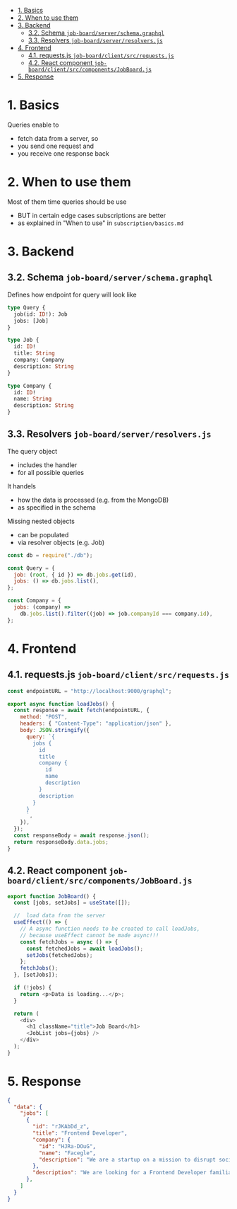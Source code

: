 - [1. Basics](#1-basics)
- [2. When to use them](#2-when-to-use-them)
- [3. Backend](#3-backend)
  - [3.2. Schema `job-board/server/schema.graphql`](#32-schema-job-boardserverschemagraphql)
  - [3.3. Resolvers `job-board/server/resolvers.js`](#33-resolvers-job-boardserverresolversjs)
- [4. Frontend](#4-frontend)
  - [4.1. requests.js `job-board/client/src/requests.js`](#41-requestsjs-job-boardclientsrcrequestsjs)
  - [4.2. React component `job-board/client/src/components/JobBoard.js`](#42-react-component-job-boardclientsrccomponentsjobboardjs)
- [5. Response](#5-response)

# 1. Basics

Queries enable to

- fetch data from a server, so
- you send one request and
- you receive one response back

# 2. When to use them

Most of them time queries should be use

- BUT in certain edge cases subscriptions are better
- as explained in "When to use" in `subscription/basics.md`

# 3. Backend

## 3.2. Schema `job-board/server/schema.graphql`

Defines how endpoint for query will look like

```graphql
type Query {
  job(id: ID!): Job
  jobs: [Job]
}

type Job {
  id: ID!
  title: String
  company: Company
  description: String
}

type Company {
  id: ID!
  name: String
  description: String
}
```

## 3.3. Resolvers `job-board/server/resolvers.js`

The query object

- includes the handler
- for all possible queries

It handels

- how the data is processed (e.g. from the MongoDB)
- as specified in the schema

Missing nested objects

- can be populated
- via resolver objects (e.g. Job)

```javascript
const db = require("./db");

const Query = {
  job: (root, { id }) => db.jobs.get(id),
  jobs: () => db.jobs.list(),
};

const Company = {
  jobs: (company) =>
    db.jobs.list().filter((job) => job.companyId === company.id),
};
```

# 4. Frontend

## 4.1. requests.js `job-board/client/src/requests.js`

```javascript
const endpointURL = "http://localhost:9000/graphql";

export async function loadJobs() {
  const response = await fetch(endpointURL, {
    method: "POST",
    headers: { "Content-Type": "application/json" },
    body: JSON.stringify({
      query: `{
        jobs {
          id
          title
          company {
            id
            name
            description
          }
          description
        }
      }
      `,
    }),
  });
  const responseBody = await response.json();
  return responseBody.data.jobs;
}
```

## 4.2. React component `job-board/client/src/components/JobBoard.js`

```javascript
export function JobBoard() {
  const [jobs, setJobs] = useState([]);

  //  load data from the server
  useEffect(() => {
    // A async function needs to be created to call loadJobs,
    // because useEffect cannot be made async!!!
    const fetchJobs = async () => {
      const fetchedJobs = await loadJobs();
      setJobs(fetchedJobs);
    };
    fetchJobs();
  }, [setJobs]);

  if (!jobs) {
    return <p>Data is loading...</p>;
  }

  return (
    <div>
      <h1 className="title">Job Board</h1>
      <JobList jobs={jobs} />
    </div>
  );
}
```

# 5. Response

```JSON
{
  "data": {
    "jobs": [
      {
        "id": "rJKAbDd_z",
        "title": "Frontend Developer",
        "company": {
          "id": "HJRa-DOuG",
          "name": "Facegle",
          "description": "We are a startup on a mission to disrupt social search engines. Think Facebook meet Google."
        },
        "description": "We are looking for a Frontend Developer familiar with React."
      },
    ]
  }
}
```
